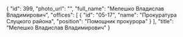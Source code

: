 {
    "id": 399,
    "photo_url": "",
    "full_name": "Мелешко Владислав Владимирович",
    "offices": [
        {
            "id": "05-17",
            "name": "Прокуратура Слуцкого района",
            "position": "Помощник прокурора"
        }
    ],
    "title": "Мелешко Владислав Владимирович"
}
